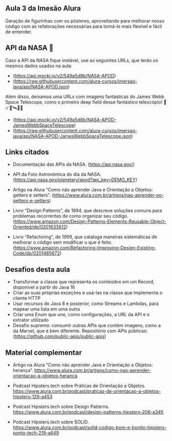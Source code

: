## Aula 3 da Imesão Alura

Geração de figurinhas com os pôsteres, aproveitando para melhorar nosso código com as refatorações necessárias para torná-lo mais flexível e fácil de entender.

## API da NASA 🌌

Caso a API da NASA fique instável, use as seguintes URLs, que terão os mesmos dados usados na aula:

- (https://api.mocki.io/v2/549a5d8b/NASA-APOD)
- (https://raw.githubusercontent.com/alura-cursos/imersao-java/api/NASA-APOD.json)

Além disso, deixamos uma URLs com imagens fantásticas do James Webb Space Telescope, como o primeiro deep field desse fantástico telescópio! 🌠☄️🚀🛰️🔭🌌

- (https://api.mocki.io/v2/549a5d8b/NASA-APOD-JamesWebbSpaceTelescope)
- (https://raw.githubusercontent.com/alura-cursos/imersao-java/api/NASA-APOD-JamesWebbSpaceTelescope.json)

## Links citados

- Documentação das APIs da NASA.
(https://api.nasa.gov/)

- API da Foto Astronômica do dia da NASA.
(https://api.nasa.gov/planetary/apod?api_key=DEMO_KEY)

- Artigo na Alura “Como não aprender Java e Orientação a Objetos: getters e setters”.
(https://www.alura.com.br/artigos/nao-aprender-oo-getters-e-setters)

- Livro “Design Patterns”, de 1994, que descreve soluções comuns para problemas recorrentes de como organizar seu código.
(https://www.amazon.com/Design-Patterns-Elements-Reusable-Object-Oriented/dp/0201633612)

- Livro “Refactoring”, de 1999, que cataloga maneiras sistemáticas de melhorar o código sem modificar o que é feito.
(https://www.amazon.com/Refactoring-Improving-Design-Existing-Code/dp/0201485672)


## Desafios desta aula

- Transformar a classe que representa os conteúdos em um Record, disponível a partir do Java 16
- Criar as suas próprias exceções e usá-las na classe que implementa o cliente HTTP
- Usar recursos do Java 8 e posterior, como Streams e Lambdas, para mapear uma lista em uma outra
- Criar uma Enum que une, como configurações, a URL da API e o extrator utilizado
- Desafio supremo: consumir outras APIs que contém imagens, como a da Marvel, que é bem diferente. Repositório com APIs públicas: (https://github.com/public-apis/public-apis)

## Material complementar

- Artigo na Alura “Como não aprender Java e Orientação a Objetos: herança”.
https://www.alura.com.br/artigos/como-nao-aprender-orientacao-a-objetos-heranca

- Podcast Hipsters.tech sobre Práticas de Orientação a Objetos.
https://www.alura.com.br/podcast/praticas-de-orientacao-a-objetos-hipsters-129-a453

- Podcast Hipsters.tech sobre Design Patterns.
https://www.alura.com.br/podcast/design-patterns-hipsters-206-a345

- Podcast Hipsters.tech sobre SOLID.
https://www.alura.com.br/podcast/solid-codigo-bom-e-bonito-hipsters-ponto-tech-219-a649
